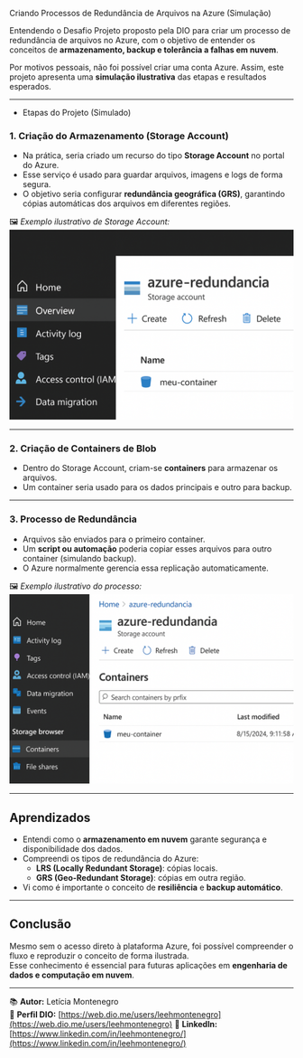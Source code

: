  Criando Processos de Redundância de Arquivos na Azure (Simulação)

  Entendendo o Desafio
Projeto proposto pela DIO para criar um processo de redundância de arquivos no Azure, com o objetivo de entender os conceitos de **armazenamento, backup e tolerância a falhas em nuvem**.

Por motivos pessoais, não foi possível criar uma conta Azure. Assim, este projeto apresenta uma **simulação ilustrativa** das etapas e resultados esperados.

---
* Etapas do Projeto (Simulado)

### 1. Criação do Armazenamento (Storage Account)
- Na prática, seria criado um recurso do tipo **Storage Account** no portal do Azure.
- Esse serviço é usado para guardar arquivos, imagens e logs de forma segura.
- O objetivo seria configurar **redundância geográfica (GRS)**, garantindo cópias automáticas dos arquivos em diferentes regiões.

🖼️ *Exemplo ilustrativo de Storage Account:*
![Exemplo Storage Account](storage_account.png)

---

### 2. Criação de Containers de Blob
- Dentro do Storage Account, criam-se **containers** para armazenar os arquivos.
- Um container seria usado para os dados principais e outro para backup.


---

### 3. Processo de Redundância
- Arquivos são enviados para o primeiro container.
- Um **script ou automação** poderia copiar esses arquivos para outro container (simulando backup).
- O Azure normalmente gerencia essa replicação automaticamente.

🖼️ *Exemplo ilustrativo do processo:*
![Fluxo de Redundância](Azure_redundancia.png)

---

##  Aprendizados

- Entendi como o **armazenamento em nuvem** garante segurança e disponibilidade dos dados.
- Compreendi os tipos de redundância do Azure:
  - **LRS (Locally Redundant Storage)**: cópias locais.
  - **GRS (Geo-Redundant Storage)**: cópias em outra região.
- Vi como é importante o conceito de **resiliência** e **backup automático**.

---

## Conclusão

Mesmo sem o acesso direto à plataforma Azure, foi possível compreender o fluxo e reproduzir o conceito de forma ilustrada.  
Esse conhecimento é essencial para futuras aplicações em **engenharia de dados e computação em nuvem**.

---

📚 **Autor:** Letícia Montenegro  
🔗 **Perfil DIO:** [https://web.dio.me/users/leehmontenegro](https://web.dio.me/users/leehmontenegro)
🔗 **LinkedIn:** [https://www.linkedin.com/in/leehmontenegro/](https://www.linkedin.com/in/leehmontenegro/)
